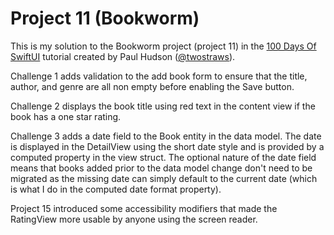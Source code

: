 # Project 11 (Bookworm)

This is my solution to the Bookworm project (project 11) in the [100 Days Of SwiftUI](https://www.hackingwithswift.com/100/swiftui/) tutorial created by Paul Hudson ([@twostraws](https://github.com/twostraws)).

Challenge 1 adds validation to the add book form to ensure that the title, author, and genre are all non empty before enabling the Save button.

Challenge 2 displays the book title using red text in the content view if the book has a one star rating.

Challenge 3 adds a date field to the Book entity in the data model. The date is displayed in the DetailView using the short date style and is provided by a computed property in the view struct. The optional nature of the date field means that books added prior to the data model change don't need to be migrated as the missing date can simply default to the current date (which is what I do in the computed date format property).

Project 15 introduced some accessibility modifiers that made the RatingView more usable by anyone using the screen reader.
